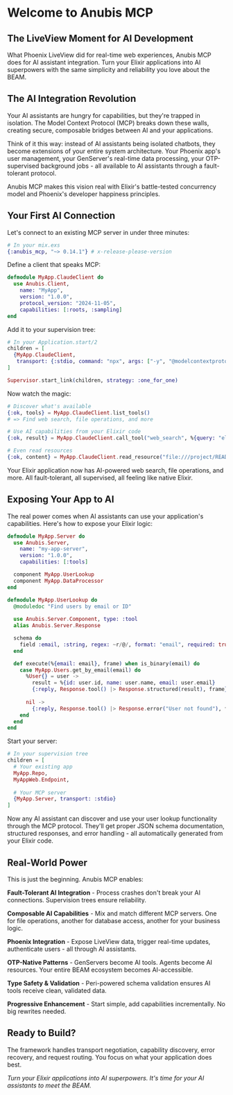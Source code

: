 # Welcome to Anubis MCP
## The LiveView Moment for AI Development

What Phoenix LiveView did for real-time web experiences, Anubis MCP does for AI assistant integration. Turn your Elixir applications into AI superpowers with the same simplicity and reliability you love about the BEAM.

## The AI Integration Revolution

Your AI assistants are hungry for capabilities, but they're trapped in isolation. The Model Context Protocol (MCP) breaks down these walls, creating secure, composable bridges between AI and your applications.

Think of it this way: instead of AI assistants being isolated chatbots, they become extensions of your entire system architecture. Your Phoenix app's user management, your GenServer's real-time data processing, your OTP-supervised background jobs - all available to AI assistants through a fault-tolerant protocol.

Anubis MCP makes this vision real with Elixir's battle-tested concurrency model and Phoenix's developer happiness principles.

## Your First AI Connection

Let's connect to an existing MCP server in under three minutes:

```elixir
# In your mix.exs
{:anubis_mcp, "~> 0.14.1"} # x-release-please-version
```

Define a client that speaks MCP:

```elixir
defmodule MyApp.ClaudeClient do
  use Anubis.Client,
    name: "MyApp",
    version: "1.0.0", 
    protocol_version: "2024-11-05",
    capabilities: [:roots, :sampling]
end
```

Add it to your supervision tree:

```elixir
# In your Application.start/2
children = [
  {MyApp.ClaudeClient, 
   transport: {:stdio, command: "npx", args: ["-y", "@modelcontextprotocol/server-everything"]}}
]

Supervisor.start_link(children, strategy: :one_for_one)
```

Now watch the magic:

```elixir
# Discover what's available
{:ok, tools} = MyApp.ClaudeClient.list_tools()
# => Find web search, file operations, and more

# Use AI capabilities from your Elixir code
{:ok, result} = MyApp.ClaudeClient.call_tool("web_search", %{query: "elixir otp patterns"})

# Even read resources 
{:ok, content} = MyApp.ClaudeClient.read_resource("file:///project/README.md")
```

Your Elixir application now has AI-powered web search, file operations, and more. All fault-tolerant, all supervised, all feeling like native Elixir.

## Exposing Your App to AI

The real power comes when AI assistants can use your application's capabilities. Here's how to expose your Elixir logic:

```elixir
defmodule MyApp.Server do
  use Anubis.Server,
    name: "my-app-server",
    version: "1.0.0",
    capabilities: [:tools]

  component MyApp.UserLookup
  component MyApp.DataProcessor
end

defmodule MyApp.UserLookup do
  @moduledoc "Find users by email or ID"
  
  use Anubis.Server.Component, type: :tool
  alias Anubis.Server.Response

  schema do
    field :email, :string, regex: ~r/@/, format: "email", required: true
  end

  def execute(%{email: email}, frame) when is_binary(email) do
    case MyApp.Users.get_by_email(email) do
      %User{} = user -> 
        result = %{id: user.id, name: user.name, email: user.email}
        {:reply, Response.tool() |> Response.structured(result), frame}
      
      nil -> 
        {:reply, Response.tool() |> Response.error("User not found"), frame}
    end
  end
end
```

Start your server:

```elixir
# In your supervision tree
children = [
  # Your existing app
  MyApp.Repo,
  MyAppWeb.Endpoint,
  
  # Your MCP server
  {MyApp.Server, transport: :stdio}
]
```

Now any AI assistant can discover and use your user lookup functionality through the MCP protocol. They'll get proper JSON schema documentation, structured responses, and error handling - all automatically generated from your Elixir code.

## Real-World Power

This is just the beginning. Anubis MCP enables:

**Fault-Tolerant AI Integration** - Process crashes don't break your AI connections. Supervision trees ensure reliability.

**Composable AI Capabilities** - Mix and match different MCP servers. One for file operations, another for database access, another for your business logic.

**Phoenix Integration** - Expose LiveView data, trigger real-time updates, authenticate users - all through AI assistants.

**OTP-Native Patterns** - GenServers become AI tools. Agents become AI resources. Your entire BEAM ecosystem becomes AI-accessible.

**Type Safety & Validation** - Peri-powered schema validation ensures AI tools receive clean, validated data.

**Progressive Enhancement** - Start simple, add capabilities incrementally. No big rewrites needed.

## Ready to Build?

The framework handles transport negotiation, capability discovery, error recovery, and request routing. You focus on what your application does best.

*Turn your Elixir applications into AI superpowers. It's time for your AI assistants to meet the BEAM.*
